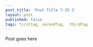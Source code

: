 ```yaml
---
post_title: 'Post Title 7-25-1'
layout: post
published: false
tags: firsttag, secondTag,  thirdTag
---
```

Post goes here

